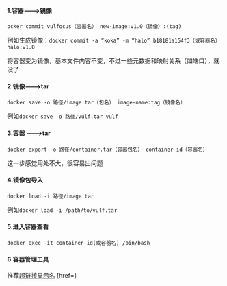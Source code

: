 #### 1.容器--->镜像
```docker
ocker commit vulfocus（容器名） new-image:v1.0（镜像）:(tag)
```

例如生成镜像：`docker commit -a “koka” -m “halo” b18181a154f3（或容器名） halo:v1.0`

将容器变为镜像，基本文件内容不变，不过一些元数据和映射关系（如端口），就没了
#### 2.镜像--->tar
```docker
docker save -o 路径/image.tar（包名） image-name:tag（镜像名）
```
例如`docker save -o 路径/vulf.tar vulf`
#### 3.容器 --->tar

```docker
docker export -o 路径/container.tar（容器包名） container-id（容器名）
```
这一步感觉用处不大，很容易出问题
#### 4.镜像包导入
```docker
docker load -i 路径/image.tar
```
例如`docker load -i /path/to/vulf.tar`

#### 5.进入容器查看
`docker exec -it container-id(或容器名) /bin/bash`

#### 6.容器管理工具
推荐[超链接显示名](超链接地址 "超链接title")
[href=]
